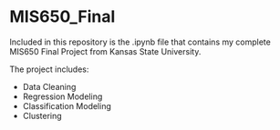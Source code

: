 # MIS650_Final

Included in this repository is the .ipynb file that contains my complete MIS650 Final Project from Kansas State University.

The project includes:
 - Data Cleaning
 - Regression Modeling
 - Classification Modeling
 - Clustering
 
